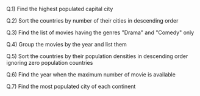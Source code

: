 Q.1) Find the highest populated capital city

Q.2) Sort the countries by number of their cities in descending order

Q.3) Find the list of movies having the genres "Drama" and "Comedy" only

Q.4) Group the movies by the year and list them

Q.5) Sort the countries by their population densities in descending order ignoring zero population countries

Q.6) Find the year when the maximum number of movie is available

Q.7) Find the most populated city of each continent